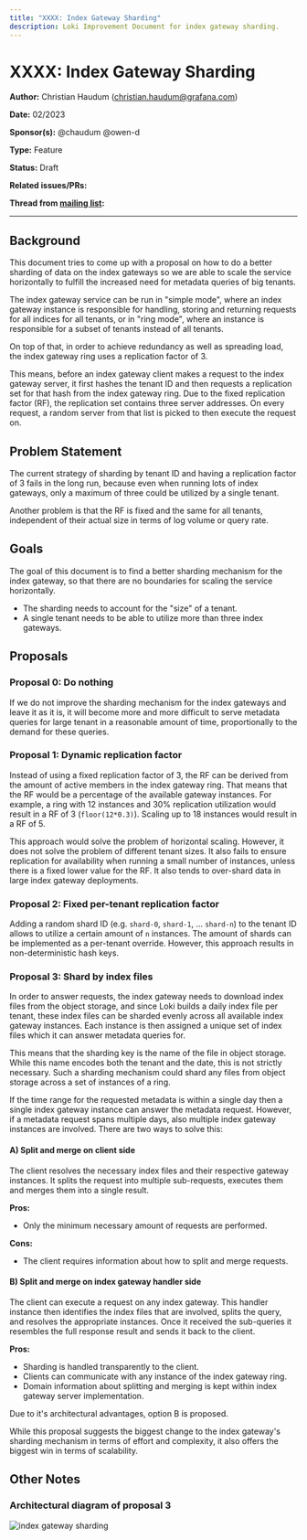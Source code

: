 ```yaml
---
title: "XXXX: Index Gateway Sharding"
description: Loki Improvement Document for index gateway sharding.
---
```


# XXXX: Index Gateway Sharding

**Author:** Christian Haudum (christian.haudum@grafana.com)

**Date:** 02/2023

**Sponsor(s):** @chaudum @owen-d

**Type:** Feature

**Status:** Draft

**Related issues/PRs:**

**Thread from [mailing list](https://groups.google.com/forum/#!forum/lokiproject):**

---

## Background

This document tries to come up with a proposal on how to do a better sharding of data on the index gateways so we are able to scale the service horizontally to fulfill the increased need for metadata queries of big tenants.

The index gateway service can be run in "simple mode", where an index gateway instance is responsible for handling, storing and returning requests for all indices for all tenants, or in "ring mode", where an instance is responsible for a subset of tenants instead of all tenants.

On top of that, in order to achieve redundancy as well as spreading load, the index gateway ring uses a replication factor of 3.

This means, before an index gateway client makes a request to the index gateway server, it first hashes the tenant ID and then requests a replication set for that hash from the index gateway ring. Due to the fixed replication factor (RF), the replication set contains three server addresses. On every request, a random server from that list is picked to then execute the request on.

## Problem Statement

The current strategy of sharding by tenant ID and having a replication factor of 3 fails in the long run, because even when running lots of index gateways, only a maximum of three could be utilized by a single tenant. 

Another problem is that the RF is fixed and the same for all tenants, independent of their actual size in terms of log volume or query rate.

## Goals

The goal of this document is to find a better sharding mechanism for the index gateway, so that there are no boundaries for scaling the service horizontally.

* The sharding needs to account for the "size" of a tenant.
* A single tenant needs to be able to utilize more than three index gateways.

## Proposals

### Proposal 0: Do nothing

If we do not improve the sharding mechanism for the index gateways and leave it as it is, it will become more and more difficult to serve metadata queries for large tenant in a reasonable amount of time, proportionally to the demand for these queries.

### Proposal 1: Dynamic replication factor

Instead of using a fixed replication factor of 3, the RF can be derived from the amount of active members in the index gateway ring. That means that the RF would be a percentage of the available gateway instances. For example, a ring with 12 instances and 30% replication utilization would result in a RF of 3 (`floor(12*0.3)`). Scaling up to 18 instances would result in a RF of 5.

This approach would solve the problem of horizontal scaling. However, it does not solve the problem of different tenant sizes. It also fails to ensure replication for availability when running a small number of instances, unless there is a fixed lower value for the RF. It also tends to over-shard data in large index gateway deployments.

### Proposal 2: Fixed per-tenant replication factor

Adding a random shard ID (e.g. `shard-0`, `shard-1`, ... `shard-n`) to the tenant ID allows to utilize a certain amount of `n` instances. The amount of shards can be implemented as a per-tenant override. However, this approach results in non-deterministic hash keys.

### Proposal 3: Shard by index files

In order to answer requests, the index gateway needs to download index files from the object storage, and since Loki builds a daily index file per tenant, these index files can be sharded evenly across all available index gateway instances. Each instance is then assigned a unique set of index files which it can answer metadata queries for.

This means that the sharding key is the name of the file in object storage. While this name encodes both the tenant and the date, this is not strictly necessary. Such a sharding mechanism could shard any files from object storage across a set of instances of a ring.

If the time range for the requested metadata is within a single day then a single index gateway instance can answer the metadata request.
However, if a metadata request spans multiple days, also multiple index gateway instances are involved. There are two ways to solve this:

#### A) Split and merge on client side

The client resolves the necessary index files and their respective gateway instances. It splits the request into multiple sub-requests, executes them and merges them into a single result.

**Pros:**
* Only the minimum necessary amount of requests are performed.

**Cons:**
* The client requires information about how to split and merge requests.

#### B) Split and merge on index gateway handler side

The client can execute a request on any index gateway. This handler instance then identifies the index files that are involved, splits the query, and resolves the appropriate instances. Once it received the sub-queries it resembles the full response result and sends it back to the client.

**Pros:**
* Sharding is handled transparently to the client.
* Clients can communicate with any instance of the index gateway ring.
* Domain information about splitting and merging is kept within index gateway server implementation.

Due to it's architectural advantages, option B is proposed.

While this proposal suggests the biggest change to the index gateway's sharding mechanism in terms of effort and complexity, it also offers the biggest win in terms of scalability.

## Other Notes

### Architectural diagram of proposal 3

![index gateway sharding](../index-gw-sharding-diagram.svg)
